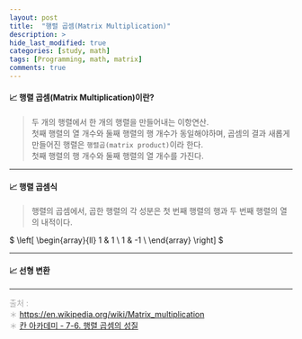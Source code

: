 ```yaml
---
layout: post
title:  "행렬 곱셈(Matrix Multiplication)"
description: > 
hide_last_modified: true
categories: [study, math]
tags: [Programming, math, matrix]
comments: true
---
```


#### 📈 행렬 곱셈(Matrix Multiplication)이란?
> 두 개의 행렬에서 한 개의 행렬을 만들어내는 이항연산. <br>
첫째 행렬의 열 개수와 둘째 행렬의 행 개수가 동일해야하며, 곱셈의 결과 새롭게 만들어진 행렬은 `행렬곱(matrix product)`이라 한다. <br>
첫째 행렬의 행 개수와 둘째 행렬의 열 개수를 가진다.

----
#### 📈 행렬 곱셈식

> 행렬의 곱셈에서, 곱한 행렬의 각 성분은 첫 번째 행렬의 행과 두 번째 행렬의 열의 내적이다.

$
\left[
\begin{array}{ll}
    1 & 1  \\
    1 & -1 \\
\end{array}
\right]
$



----
#### 📈 선형 변환

---- 
<span style="color:darkgray; font-size:14px;"> 출처 : <br>
＊ https://en.wikipedia.org/wiki/Matrix_multiplication <br>
＊ [칸 아카데미 - 7-6. 행렬 곱셈의 성질](https://ko.khanacademy.org/math/precalculus/x9e81a4f98389efdf:matrices/x9e81a4f98389efdf:properties-of-matrix-multiplication/a/matrix-multiplication-dimensions) <br>

</span>